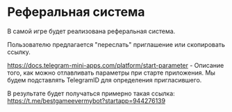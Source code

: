 # Реферальная система

В самой игре будет реализована реферальная система.

Пользователю предлагается "переслать" приглашение или скопировать ссылку.

https://docs.telegram-mini-apps.com/platform/start-parameter - Описание того, как можно отлавливать параметры при старте приложения. Мы будем подставлять TelegramID для определения пригласившего.

В результате будет получаться примерно такая ссылка:
https://t.me/bestgameevermybot?startapp=944276139
